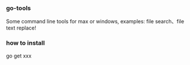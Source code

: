 ### go-tools
Some command line tools for max or windows, examples: file search、file text replace!

### how to install

go get xxx